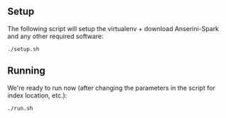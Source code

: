 Setup
-

The following script will setup the virtualenv + download Anserini-Spark and any other required software:

`./setup.sh`

Running
-

We're ready to run now (after changing the parameters in the script for index location, etc.):

`./run.sh`
